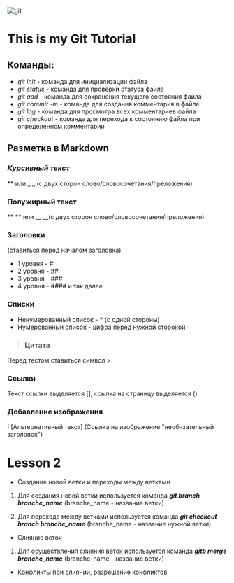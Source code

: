 ![git](git-support-algorithm-development-1.webp) 
# This is my Git Tutorial
## Команды:
* *git init* - команда для инициализации файла
* *git status* - команда для проверки статуса файла
* *git add* - команда для сохранения текущего состояния файла
* *git commit -m* - команда для создания комментария в файле
* *git log* - команда для просмотра всех комментариев файла
* *git checkout* - команда для перехода к состоянию файла при определенном комментарии

## Разметка в Markdown
### *Курсивный текст* 
 ** или _ _ (с двух сторон слово/словосочетания/преложения)
 ### **Полужирный текст**
 ** ** или __ __(с двух сторон слово/словосочетания/преложения)
 ### Заголовки 
 (ставиться перед началом заголовка)
 * 1 уровня - #
 * 2 уровня - ##
 * 3 уровня - ###
 * 4 уровня - #### и так далее
 ### Списки
 * Ненумерованный список - * (c одной стороны)
 * Нумерованный список - цифра перед нужной сторокой
 >### Цитата
 Перед тестом ставиться символ >
 ### Ссылки
Текст ссылки выделяется [], ссылка на страницу выделяется ()
### Добавление изображения 
! [Альтернативный текст] (Ссылка на изображение "необязательный заголовок")



# Lesson 2
* Создание новой ветки и переходы между ветками
1. Для создания новой ветки используется команда *__git branch branche_name__* 
(branche_name - название ветки)

2. Для перехода между ветками используется команда *__git checkout branch branche_name__* (branche_name - название нужной ветки)

* Слияние веток
1. Для осуществления слияния веток используется команда *__gitb merge branche_name__* 
(branche_name - название ветки) 


* Конфликты при слиянии, разрешение конфликтов


